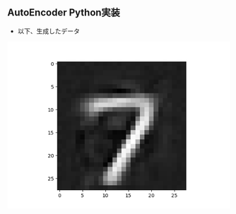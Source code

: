 ## **AutoEncoder Python実装**
* 以下、生成したデータ
<!-- fig1 -->
<p><div align = "center"><img src="./src/figs/7_0.png" title ="7"></div></p>
<br>